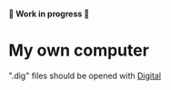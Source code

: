 #### 🚧 Work in progress 🚧
# My own computer

".dig" files should be opened with [Digital](https://github.com/hneemann/Digital)
